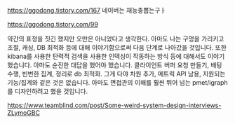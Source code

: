 https://ggodong.tistory.com/167 네이버는 재능충뽑는구ㅏ


https://ggodong.tistory.com/99

약간의 표정을 짓긴 했지만 오만은 아니었다고 생각한다. 아마도 나는 구멍을 가리키고 조절, 캐싱, DB 최적화 등에 대해 이야기함으로써 다음 단계로 나아갔을 것입니다. 또한 kibana를 사용한 탄력적 검색을 사용한 인덱싱이 작동하는 방식 등에 대해서도 이야기했습니다. 아마도 순진한 대답을 했어야 했습니다. 클라이언트 버퍼 요청 만들기, 배팅 수행, 빈번한 집계, 정리로 db 최적화. 그게 다야 차원 추가, 메트릭 API 남용, 지원되는 기능/집계와 같은 것은 없습니다. 아마도 면접관의 이해를 훨씬 뛰어 넘는 pmet/igraph를 디자인하려고 했을 것입니다.

https://www.teamblind.com/post/Some-weird-system-design-interviews-ZLymoGBC
